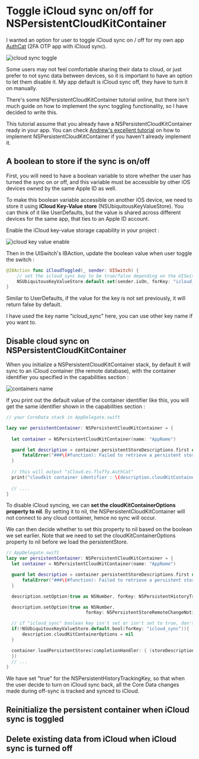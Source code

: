# Toggle iCloud sync on/off for NSPersistentCloudKitContainer

I wanted an option for user to toggle iCloud sync on / off for my own app [AuthCat](https://authcat.app) (2FA OTP app with iCloud sync).

![icloud sync toggle](https://iosimage.s3.amazonaws.com/2020/81-toggle-icloud-sync/icloudsync.png)



Some users may not feel comfortable sharing their data to cloud, or just prefer to not sync data between devices, so it is important to have an option to let them disable it. My app default is iCloud sync off, they have to turn it on manually.



There's some NSPersistentCloudKitContainer tutorial online, but there isn't much guide on how to implement the sync toggling functionality, so I have decided to write this.



This tutorial assume that you already have a NSPersistentCloudKitContainer ready in your app. You can check [Andrew's excellent tutorial](https://www.andrewcbancroft.com/blog/ios-development/data-persistence/getting-started-with-nspersistentcloudkitcontainer/) on how to implement NSPersistentCloudKitContainer if you haven't already implement it.



## A boolean to store if the sync is on/off

First, you will need to have a boolean variable to store whether the user has turned the sync on or off, and this variable must be accessible by other iOS devices owned by the same Apple ID as well.



To make this boolean variable accessible on another iOS device, we need to store it using **iCloud Key-Value store** (NSUbiquitousKeyValueStore). You can think of it like UserDefaults, but the value is shared across different devices for the same app, that ties to an Apple ID account.



Enable the iCloud key-value storage capability in your project :

![icloud key value enable](https://iosimage.s3.amazonaws.com/2020/81-toggle-icloud-sync/enablekeyvalue.png)



Then in the UISwitch's IBAction, update the boolean value when user toggle the switch :

```swift
@IBAction func iCloudToggled(_ sender: UISwitch) {
    // set the icloud_sync key to be true/false depending on the UISwitch state
    NSUbiquitousKeyValueStore.default.set(sender.isOn, forKey: "icloud_sync")
}
```



Similar to UserDefaults, if the value for the key is not set previously, it will return false by default.



I have used the key name "icloud_sync" here, you can use other key name if you want to.



## Disable cloud sync on NSPersistentCloudKitContainer

When you initialize a NSPersistentCloudKitContainer stack, by default it will sync to an iCloud container (the remote database), with the container identifier you specified in the capabilities section : 

![containers name](https://iosimage.s3.amazonaws.com/2020/81-toggle-icloud-sync/containers.png)



If you print out the default value of the container identifier like this, you will get the same identifier shown in the capabilities section : 

```swift
// your CoreData stack in AppDelegate.swift

lazy var persistentContainer: NSPersistentCloudKitContainer = {
  
  let container = NSPersistentCloudKitContainer(name: "AppName")

  guard let description = container.persistentStoreDescriptions.first else {
      fatalError("###\(#function): Failed to retrieve a persistent store description.")
  }
  
  // this will output "iCloud.es.fluffy.AuthCat"
  print("cloudkit container identifier : \(description.cloudKitContainerOptions?.containerIdentifier)")
  
  // ....
}
```



To disable iCloud syncing, we can **set the cloudKitContainerOptions property to nil**. By setting it to nil, the NSPersistentCloudKitContainer will not connect to any cloud container, hence no sync will occur.



We can then decide whether to set this property to nil based on the boolean we set earlier. Note that we need to set the cloudKitContainerOptions property to nil before we load the persistentStore.



```swift
// AppDelegate.swift
lazy var persistentContainer: NSPersistentCloudKitContainer = {
  let container = NSPersistentCloudKitContainer(name: "AppName")

  guard let description = container.persistentStoreDescriptions.first else {
      fatalError("###\(#function): Failed to retrieve a persistent store description.")
  }

  description.setOption(true as NSNumber, forKey: NSPersistentHistoryTrackingKey)

  description.setOption(true as NSNumber,
                              forKey: NSPersistentStoreRemoteChangeNotificationPostOptionKey)

  // if "icloud_sync" boolean key isn't set or isn't set to true, don't sync to iCloud
  if(!NSUbiquitousKeyValueStore.default.bool(forKey: "icloud_sync")){
      description.cloudKitContainerOptions = nil
  }

  container.loadPersistentStores(completionHandler: { (storeDescription, error) in
  })
  // ...
}
```



We have set "true" for the NSPersistentHistoryTrackingKey, so that when the user decide to turn on iCloud sync back, all the Core Data changes made during off-sync is tracked and synced to iCloud.



## Reinitialize the persistent container when iCloud sync is toggled





## Delete existing data from iCloud when iCloud sync is turned off





